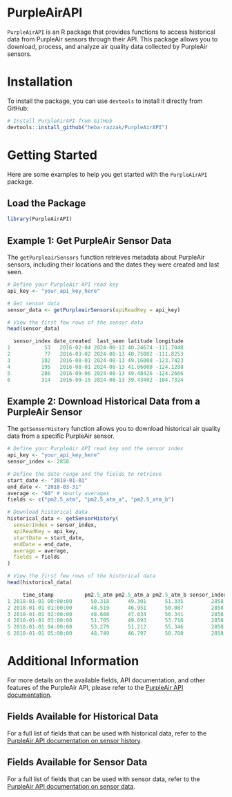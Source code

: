# PurpleAirAPI

`PurpleAirAPI` is an R package that provides functions to access historical data from PurpleAir sensors through their API. This package allows you to download, process, and analyze air quality data collected by PurpleAir sensors.

# Installation

To install the package, you can use `devtools` to install it directly from GitHub:

```r
# Install PurpleAirAPI from GitHub
devtools::install_github("heba-razzak/PurpleAirAPI")
```

# Getting Started

Here are some examples to help you get started with the `PurpleAirAPI` package.

## Load the Package

```r
library(PurpleAirAPI)
```

## Example 1: Get PurpleAir Sensor Data

The `getPurpleairSensors` function retrieves metadata about PurpleAir sensors, including their locations and the dates they were created and last seen.

```r
# Define your PurpleAir API read key
api_key <- "your_api_key_here"

# Get sensor data
sensor_data <- getPurpleairSensors(apiReadKey = api_key)

# View the first few rows of the sensor data
head(sensor_data)

  sensor_index date_created  last_seen latitude longitude
1           53   2016-02-04 2024-08-13 40.24674 -111.7048
2           77   2016-03-02 2024-08-13 40.75082 -111.8253
3          182   2016-08-01 2024-08-13 49.16008 -123.7423
4          195   2016-08-01 2024-08-13 41.06000 -124.1288
5          286   2016-09-06 2024-08-13 49.48426 -124.2666
6          314   2016-09-15 2024-08-13 39.43402 -104.7324
```

## Example 2: Download Historical Data from a PurpleAir Sensor

The `getSensorHistory` function allows you to download historical air quality data from a specific PurpleAir sensor.

```r
# Define your PurpleAir API read key and the sensor index
api_key <- "your_api_key_here"
sensor_index <- 2858

# Define the date range and the fields to retrieve
start_date <- "2018-01-01"
end_date <- "2018-03-31"
average <- "60" # Hourly averages
fields <- c("pm2.5_atm", "pm2.5_atm_a", "pm2.5_atm_b")

# Download historical data
historical_data <- getSensorHistory(
  sensorIndex = sensor_index,
  apiReadKey = api_key,
  startDate = start_date,
  endDate = end_date,
  average = average,
  fields = fields
)

# View the first few rows of the historical data
head(historical_data)

     time_stamp          pm2.5_atm pm2.5_atm_a pm2.5_atm_b sensor_index
1 2018-01-01 00:00:00      50.318      49.301      51.335         2858
2 2018-01-01 01:00:00      48.519      46.951      50.087         2858
3 2018-01-01 02:00:00      48.688      47.034      50.341         2858
4 2018-01-01 03:00:00      51.705      49.693      53.716         2858
5 2018-01-01 04:00:00      53.279      51.212      55.346         2858
6 2018-01-01 05:00:00      48.749      46.797      50.700         2858
```

# Additional Information

For more details on the available fields, API documentation, and other features of the PurpleAir API, please refer to the [PurpleAir API documentation](https://api.purpleair.com/).

## Fields Available for Historical Data

For a full list of fields that can be used with historical data, refer to the [PurpleAir API documentation on sensor history](https://api.purpleair.com/#api-sensors-get-sensor-history-csv).

## Fields Available for Sensor Data

For a full list of fields that can be used with sensor data, refer to the [PurpleAir API documentation on sensor data](https://api.purpleair.com/#api-sensors-get-sensor-data).
